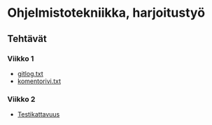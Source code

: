 # Ohjelmistotekniikka, harjoitustyö

## Tehtävät

### Viikko 1

* [gitlog.txt](https://github.com/kialindqvist/ot-harjoitustyo/blob/master/laskarit/viikko1/gitlog.txt)
* [komentorivi.txt](https://github.com/kialindqvist/ot-harjoitustyo/blob/master/laskarit/viikko1/komentorivi.txt)

### Viikko 2

* [Testikattavuus](https://github.com/kialindqvist/ot-harjoitustyo/blob/master/laskarit/viikko2/Testikattavuus.png)
